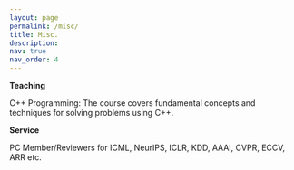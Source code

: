 ```yaml
---
layout: page
permalink: /misc/
title: Misc.
description: 
nav: true
nav_order: 4
---
```

**Teaching**

C++ Programming: The course covers fundamental concepts and techniques for solving problems using C++.

**Service**

PC Member/Reviewers for ICML, NeurIPS, ICLR, KDD, AAAI, CVPR, ECCV, ARR etc.